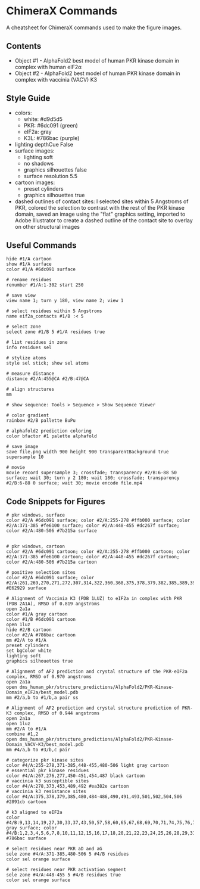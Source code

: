 # ChimeraX Commands

A cheatsheet for ChimeraX commands used to make the figure images.

## Contents
- Object #1 - AlphaFold2 best model of human PKR kinase domain in complex with human eIF2α
- Object #2 - AlphaFold2 best model of human PKR kinase domain in complex with vaccinia (VACV) K3

## Style Guide
- colors:
  - white: #d9d5d5
  - PKR: #6dc091 (green)
  - eIF2a: gray
  - K3L: #786bac (purple)
- lighting depthCue False
- surface images:
  - lighting soft
  - no shadows
  - graphics silhouettes false
  - surface resolution 5.5
- cartoon images:
  - preset cylinders
  - graphics silhouettes true
- dashed outlines of contact sites: I selected sites within 5 Angstroms of PKR, colored the selection to contrast with the rest of the PKR kinase domain, saved an image using the "flat" graphics setting, imported to Adobe Illustrator to create a dashed outline of the contact site to overlay on other structural images

## Useful Commands
```
hide #1/A cartoon
show #1/A surface
color #1/A #6dc091 surface

# rename residues
renumber #1/A:1-302 start 250

# save view
view name 1; turn y 180, view name 2; view 1

# select residues within 5 Angstroms
name eif2a_contacts #1/B :< 5

# select zone
select zone #1/B 5 #1/A residues true

# list residues in zone
info residues sel

# stylize atoms
style sel stick; show sel atoms

# measure distance
distance #2/A:455@CA #2/B:47@CA

# align structures
mm

# show sequence: Tools > Sequence > Show Sequence Viewer

# color gradient
rainbow #2/B pallette BuPu

# alphafold2 prediction coloring
color bfactor #1 palette alphafold

# save image
save file.png width 900 height 900 transparentBackground true supersample 10

# movie
movie record supersample 3; crossfade; transparency #2/B:6-88 50 surface; wait 30; turn y 2 180; wait 180; crossfade; transparency #2/B:6-88 0 surface; wait 30; movie encode file.mp4
```

## Code Snippets for Figures
```
# pkr windows, surface
color #2/A #6dc091 surface; color #2/A:255-278 #ffb000 surface; color #2/A:371-385 #fe6100 surface; color #2/A:448-455 #dc267f surface; color #2/A:480-506 #7b215a surface


# pkr windows, cartoon
color #2/A #6dc091 cartoon; color #2/A:255-278 #ffb000 cartoon; color #2/A:371-385 #fe6100 cartoon; color #2/A:448-455 #dc267f cartoon; color #2/A:480-506 #7b215a cartoon

# positive selection sites
color #2/A #6dc091 surface; color #2/A:261,269,270,271,272,307,314,322,360,368,375,378,379,382,385,389,394,405,428,448,449,462,471,483,486,488,491,493,500,502,504,505,514,520,524 #E62929 surface

# Alignment of Vaccinia K3 (PDB 1LUZ) to eIF2a in complex with PKR (PDB 2A1A), RMSD of 0.819 angstroms
open 2a1a
color #1/A gray cartoon
color #1/B #6dc091 cartoon
open 1luz
hide #2/B cartoon
color #2/A #786bac cartoon
mm #2/A to #1/A
preset cylinders
set bgColor white
lighting soft
graphics silhouettes true

# Alignment of AF2 prediction and crystal structure of the PKR-eIF2a complex, RMSD of 0.970 angstroms
open 2a1a
open dms_human_pkr/structure_predictions/AlphaFold2/PKR-Kinase-Domain_eIF2a/best_model.pdb
mm #2/a,b to #1/b,a pair ss

# Alignment of AF2 prediction and crystal structure prediction of PKR-K3 complex, RMSD of 0.944 angstroms
open 2a1a
open 1luz
mm #2/A to #1/A
combine #1,2
open dms_human_pkr/structure_predictions/AlphaFold2/PKR-Kinase-Domain_VACV-K3/best_model.pdb
mm #4/a,b to #3/b,c pair 

# categorize pkr kinase sites
color #4/A:255-278,371-385,448-455,480-506 light gray cartoon
# essential pkr kinase residues
color #4/A:267,276,277,450-451,454,487 black cartoon
# vaccinia k3 susceptible sites
color #4/A:278,373,453,489,492 #ea382e cartoon
# vaccinia k3 resistance sites
color #4/A:375,378,379,385,480,484-486,490,491,493,501,502,504,506 #2891cb cartoon

# k3 aligned to eIF2a 
color #4/B:9,13,14,19,27,30,33,37,43,50,57,58,60,65,67,68,69,70,71,74,75,76,77,78,83 gray surface; color #4/B:1,2,3,4,5,6,7,8,10,11,12,15,16,17,18,20,21,22,23,24,25,26,28,29,31,32,34,35,36,38,39,40,41,42,44,45,46,47,48,49,51,52,53,54,55,56,59,61,62,63,64,66,72,73,79,80,81,82,84,85,86,87,88 #786bac surface

# select residues near PKR aD and aG
sele zone #4/A:371-385,480-506 5 #4/B residues 
color sel orange surface

# select residues near PKR activation segment 
sele zone #4/A:448-455 5 #4/B residues true
color sel orange surface
```
